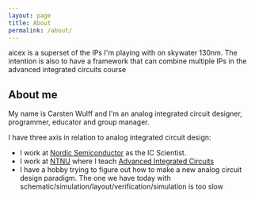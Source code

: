```yaml
---
layout: page
title: About
permalink: /about/
---
```


aicex is a superset of the IPs I'm playing with on skywater 130nm. The intention
is also to have a framework that can combine multiple IPs in the advanced
integrated circuits course


## About me
My name is Carsten Wulff and I'm an analog integrated circuit designer, programmer, educator and group
manager.

I have three axis in relation to analog integrated circuit design:

- I work at [Nordic Semiconductor](https://www.nordicsemi.com) as the IC Scientist.
- I work at [NTNU](https://ntnu.no) where I teach [Advanced Integrated
  Circuits](https://www.ntnu.edu/studies/courses/TFE4188#tab=omEmnet)
- I have a hobby trying to figure out how to make a new analog circuit design
  paradigm. The one we have today with
  schematic/simulation/layout/verification/simulation is too slow
